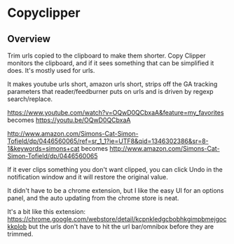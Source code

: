 # Copyclipper

## Overview

Trim urls copied to the clipboard to make them shorter.
Copy Clipper monitors the clipboard, and if it sees something that can be simplified it does. It's mostly used for urls.

It makes youtube urls short, amazon urls short, strips off the GA tracking parameters that reader/feedburner puts on urls and is driven by regexp search/replace.

https://www.youtube.com/watch?v=OQwD0QCbxaA&feature=my_favorites
becomes https://youtu.be/OQwD0QCbxaA

http://www.amazon.com/Simons-Cat-Simon-Tofield/dp/0446560065/ref=sr_1_1?ie=UTF8&qid=1346302386&sr=8-1&keywords=simons+cat
becomes http://www.amazon.com/Simons-Cat-Simon-Tofield/dp/0446560065

If it ever clips something you don't want clipped, you can click Undo in the notification window and it will restore the original value.

It didn't have to be a chrome extension, but I like the easy UI for an options panel, and the auto updating from the chrome store is neat.

It's a bit like this extension: https://chrome.google.com/webstore/detail/kcpnkledgcbobhkgimpbmejgockkplob
but the urls don't have to hit the url bar/omnibox before they are trimmed.
